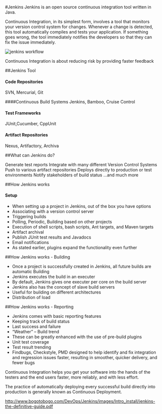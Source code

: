 #Jenkins
Jenkins is an open source continuous integration tool written in Java.

Continuous Integration, in its simplest form, involves a tool that monitors your version control system
for changes. Whenever a change is detected, this tool automatically compiles and tests your application.
If something goes wrong, the tool immediately notifies the developers so that they can fix the issue
immediately.

![jenkins workflow](https://cloud.githubusercontent.com/assets/3624858/8793796/38867792-2f99-11e5-89cf-a2361df0b102.png)

Continuous Integration is about reducing risk by providing faster feedback

##Jenkins Tool

#### Code Repositories
 SVN, Mercurial, Git
 
####Continuous Build Systems
 Jenkins, Bamboo, Cruise Control

#### Test Frameworks
 JUnit,Cucumber, CppUnit

#### Artifact Repositories
 Nexus, Artifactory, Archiva

##What can Jenkins do?

 Generate test reports
 Integrate with many different Version Control Systems
 Push to various artifact repositories
 Deploys directly to production or test environments
 Notify stakeholders of build status
 …and much more  
 
 ##How Jenkins works 
 
#### Setup
 
 * When setting up a project in Jenkins, out of the box you have options
 * Associating with a version control server
 * Triggering builds
 * Polling, Periodic, Building based on other projects
 * Execution of shell scripts, bash scripts, Ant targets, and Maven
 targets
 * Artifact archival
 * Publish JUnit test results and Javadocs
 * Email notifications
 * As stated earlier, plugins expand the functionality even
further 

##How Jenkins works - Building

 * Once a project is successfully created in Jenkins, all future
builds are automatic
 Building
 * Jenkins executes the build in an executer
 * By default, Jenkins gives one executer per core on the build server
 * Jenkins also has the concept of slave build servers
 * Useful for building on different architectures
 * Distribution of load 

##How Jenkins works - Reporting

 * Jenkins comes with basic reporting features
 * Keeping track of build status
 * Last success and failure
 * “Weather” – Build trend
 * These can be greatly enhanced with the use of pre-build
plugins
 * Unit test coverage
 * Test result trending
 * Findbugs, Checkstyle, PMD 
designed to help identify and fix integration and regression issues faster, resulting in
smoother, quicker delivery, and fewer bugs

Continuous Integration helps you
get your software into the hands of the testers and the end users faster, more reliably, and with less effort.

The practice of automatically deploying every successful build directly into production is
generally known as Continuous Deployment.

http://www.bogotobogo.com/DevOps/Jenkins/images/Intro_install/jenkins-the-definitive-guide.pdf
